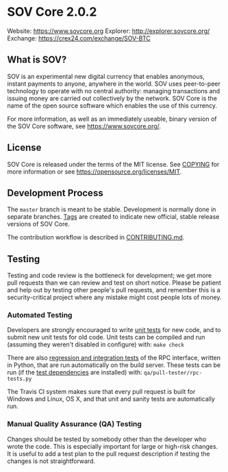 SOV Core 2.0.2
===============================

Website: https://www.sovcore.org
Explorer: http://explorer.sovcore.org/
Exchange: https://crex24.com/exchange/SOV-BTC

What is SOV?
----------------

SOV is an experimental new digital currency that enables anonymous, instant
payments to anyone, anywhere in the world. SOV uses peer-to-peer technology
to operate with no central authority: managing transactions and issuing money
are carried out collectively by the network. SOV Core is the name of the open
source software which enables the use of this currency.

For more information, as well as an immediately useable, binary version of
the SOV Core software, see https://www.sovcore.org/.


License
-------

SOV Core is released under the terms of the MIT license. See [COPYING](COPYING) for more
information or see https://opensource.org/licenses/MIT.

Development Process
-------------------

The `master` branch is meant to be stable. Development is normally done in separate branches.
[Tags](https://github.com/SovCoinX/SovCoin/tags) are created to indicate new official,
stable release versions of SOV Core.

The contribution workflow is described in [CONTRIBUTING.md](CONTRIBUTING.md).

Testing
-------

Testing and code review is the bottleneck for development; we get more pull
requests than we can review and test on short notice. Please be patient and help out by testing
other people's pull requests, and remember this is a security-critical project where any mistake might cost people
lots of money.

### Automated Testing

Developers are strongly encouraged to write [unit tests](/doc/unit-tests.md) for new code, and to
submit new unit tests for old code. Unit tests can be compiled and run
(assuming they weren't disabled in configure) with: `make check`

There are also [regression and integration tests](/qa) of the RPC interface, written
in Python, that are run automatically on the build server.
These tests can be run (if the [test dependencies](/qa) are installed) with: `qa/pull-tester/rpc-tests.py`

The Travis CI system makes sure that every pull request is built for Windows
and Linux, OS X, and that unit and sanity tests are automatically run.

### Manual Quality Assurance (QA) Testing

Changes should be tested by somebody other than the developer who wrote the
code. This is especially important for large or high-risk changes. It is useful
to add a test plan to the pull request description if testing the changes is
not straightforward.
